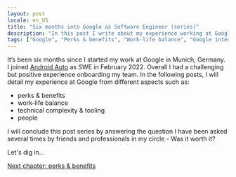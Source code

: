 ```yaml
---
layout: post
locale: en_US
title: "Six months into Google as Software Engineer (series)"
description: "In this post I write about my experience working at Google for the last six months"
tags: ["Google", "Perks & benefits", "Work-life balance", "Google internal tooling", "Career", "Growth in Tech", "Software Engineering"]
---
```


It’s been six months since I started my work at Google in Munich, Germany. I joined [Android Auto](https://www.android.com/auto/) as SWE in February 2022. Overall I had a challenging but positive experience onboarding my team. In the following posts, I will detail my experience at Google from different aspects such as:

- perks & benefits
- work-life balance
- technical complexity & tooling
- people

I will conclude this post series by answering the question I have been asked several times by friends and professionals in my circle - Was it worth it?

Let's dig in...

[Next chapter: perks & benefits](/2022/08/21/six-months-into-google-p2-perks-benefits.html)